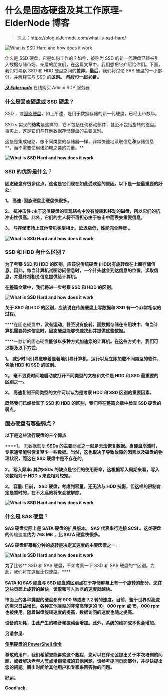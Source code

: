 # 什么是固态硬盘及其工作原理- ElderNode 博客

> 原文：<https://blog.eldernode.com/what-is-ssd-hard/>

![What is SSD Hard and how does it work](img/9bc6b7894bc2943411945d335a88eb0b.png)

什么是 SSD 硬盘，它是如何工作的？如今，被称为 SSD 的新一代硬盘已经被引入数据存储市场。亲爱的朋友们，在这篇文章中，我们想把它介绍给你们。下面，我们将考察 SSD 和 HDD 硬盘之间的**差异**。**最后**，我们将讨论 SAS 硬盘的一小部分，并解释它与 SSD 的**区别。 *和我们一起呆着* 。**

[***从 Eldernode***](https://eldernode.com/admin-rdp-server/) 在线购买 Admin RDP 服务器

### 什么是固态硬盘或 SSD 硬盘？

SSD ，或[固态硬盘](https://en.wikipedia.org/wiki/Solid-state_drive)，如上所述，是用于数据存储的新一代硬盘，已经上市数年。

SSD s 实现的**结构**是这样的，它不包括任何移动部件，甚至不包括旋转的磁盘。事实上，这是它们与其他数据存储硬盘的主要区别。

这些是集成电路，像不同类型的存储器一样，非常快速地读取信息**和**存储信息**，而不需要使用诸如电之类的力量。**

**![What is SSD Hard and how does it work](img/c204e5e7d101c96f65cf0ac749f238f1.png)**

### **SSD 的优势是什么？**

**固态硬盘有很多优点，这也是它们现在如此受欢迎的原因。以下是一些最重要的好处:**

****1。** **高速** :固态硬盘比硬盘快很多。**

****2。 抗冲击性** :由于这类硬盘的实现结构中没有旋转和移动的磁盘，所以它们的抗冲击性很高。此外，它们的主人将不再担心由于被击中而丢失重要信息。**

****3。 与存储市场上其他常见类型相比，延迟极低，性能完全静音** 。**

**![What is SSD Hard and how does it work](img/0170cebee43572de18374b264041c6b4.png)**

### **SSD 和 HDD 有什么区别？**

**为了考察 **SSD** 和 **HDD** 的区别，应该说传统硬盘 (HDD)有旋转盘在上面存储信息。因此，每当计算机试图访问信息时，一个针头就会到达信息的位置，读取信息，并最终将相关信息提供给计算机。**

**在整篇文章中，我们将进一步考察 SSD 和 HDD 的区别。**

**![What is SSD Hard and how does it work](img/d3f53a624f0a6f1f93750d23732f9ab6.png)**

**关于 SSD 和 HDD 的区别，应该说在传统硬盘上写数据和 SSD 有一个非常相似的过程。**

****在固态硬盘**中，没有运动，甚至没有旋转，而数据存储在专用块中。每当计算机需要特殊信息时，固态硬盘能够快速找到并提供这些数据。**

****一款新的固态硬盘**能够以多种方式加速您的计算机。在这些方式中，我们可以提及以下方式:**

****1。** 减少时间引导意味着显著地引导计算机，运行以及立即加载不同类型的软件，包括 HDD 和 SSD 的区别。**

****2。** 毫不浪费时间地启动或打开不同类型的文档和文件是 HDD 和 SSD 最重要的区别之一。**

****3。** **高速复制不同类型**的文件可以认为是考察 HDD 和 SSD 区别的重要因素。**

**既然我们已经检查了 SSD 和 HDD 的区别，我们将在整篇文章中检查 SSD 硬盘的弱点。**

### **固态硬盘有哪些弱点？**

**以下是这些流行硬盘的三个弱点:**

****1。 无数据恢复:**SSDs 的主要**弱点**之一就是无法恢复数据。当硬盘崩溃时，专家通常能够恢复至少一些数据。当然，这也取决于导致故障的因素以及磁盘的物理状况，而这在 SSD 硬盘中是不存在的。**

****2。 写入频率:** 其次**SSDs 的缺点**是它们的使用寿命，这根据写入周期来看，写入次数相对于 HDD s 来说相对较短。**

****3。 容量:** 目前， SSD 硬盘，考虑到容量，还无法与 HDD 抗衡，但这样的限制肯定是暂时的，在不太远的将来会被解除。**

**![What is SSD Hard and how does it work](img/00aa76395daca65d6cc5fd4badf36e2f.png)**

### **什么是 SAS 硬盘？**

**SAS 硬盘实际上是 SATA 硬盘的扩展版本。 **SAS** 代表串行连接 SCSI 。这类硬盘的**传输速度**约为 768 MB ，比 SATA 硬盘快很多。**

**SAS 硬盘屏幕每分钟的旋转是决定其速度的主要因素之一。**

**![What is SSD Hard and how does it work](img/59c76c96c32fc9413cf46d4af32f80ef.png)**

**为了**比较** SSD 和 SAS 硬盘，不如考察一下 SSD 和 SAS 硬盘的**区别。为此，我们将在这里比较速度。****

**SATA 和 SAS 硬盘与 SSD 硬盘的区别点在于存储屏幕上有一个旋转的部分。您在这些页面上旋转的越快，**读取**和**写入数据**的速度就越快。**

**市面上的各种类型的硬盘都有 900 转或者 7.2 转的速度。目前，鉴于世界对高速的需求日益增长，各种其他类型的非常高转速的 10，000 rpm 或 15，000 rpm 也被使用。随着磁盘旋转速度的提高，数据访问的速度也随之提高。**

**设备的功耗，由此产生的噪音和振动会增加。此外，系统的维护成本也会增加。**

****另请参见:****

**[使用硬盘的 PowerShell 命令](https://eldernode.com/powershell-commands-for-hard-disk/)**

****尊敬的用户**，我们希望您能喜欢这个[教程](https://eldernode.com/category/tutorial/)，您可以在评论区提出关于本次培训的问题，或者解决[老年人节点培训](https://eldernode.com/blog/)领域的其他问题，请参考[提问页面](https://eldernode.com/ask)部分，并尽快提出您的问题。腾出时间给其他用户和专家来回答你的问题。**

**好运。**

**Goodluck.**